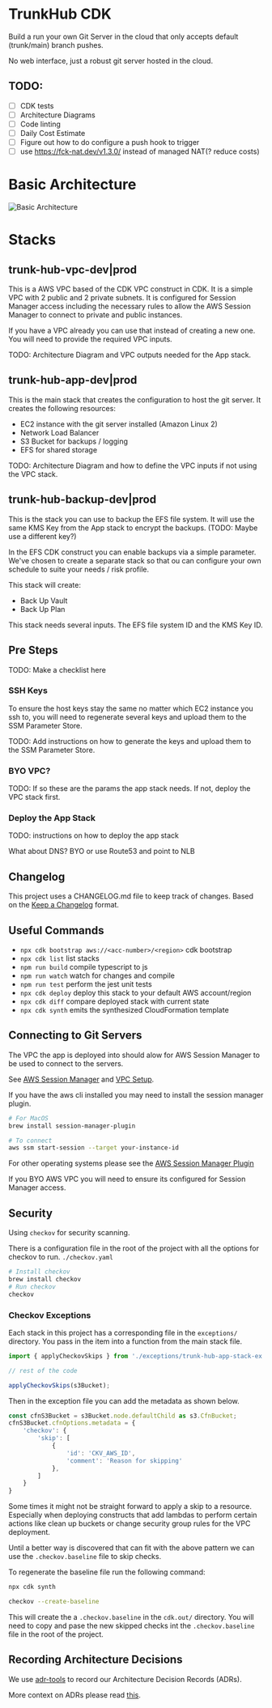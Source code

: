 # TrunkHub CDK

Build a run your own Git Server in the cloud that only accepts default (trunk/main) branch pushes.

No web interface, just a robust git server hosted in the cloud.

## TODO:
- [ ] CDK tests
- [ ] Architecture Diagrams
- [ ] Code linting
- [ ] Daily Cost Estimate
- [ ] Figure out how to do configure a push hook to trigger
- [ ] use https://fck-nat.dev/v1.3.0/ instead of managed NAT(? reduce costs)

# Basic Architecture
![Basic Architecture](./docs/imgs/basic-architecture.drawio.png)

# Stacks
## trunk-hub-vpc-dev|prod
This is a AWS VPC based of the CDK VPC construct in CDK. It is a simple VPC with 2 public and 2 private subnets. It is configured for Session Manager access including the necessary rules to allow the AWS Session Manager to connect to private and public instances.

If you have a VPC already you can use that instead of creating a new one. You will need to provide the required VPC inputs.

TODO: Architecture Diagram and VPC outputs needed for the App stack.

## trunk-hub-app-dev|prod

This is the main stack that creates the configuration to host the git server. It creates the following resources:
- EC2 instance with the git server installed (Amazon Linux 2)
- Network Load Balancer
- S3 Bucket for backups / logging
- EFS for shared storage

TODO: Architecture Diagram and how to define the VPC inputs if not using the VPC stack.

## trunk-hub-backup-dev|prod

This is the stack you can use to backup the EFS file system. It will use the same KMS Key from the App stack to encrypt the backups. (TODO: Maybe use a different key?)

In the EFS CDK construct you can enable backups via a simple parameter. We've chosen to create a separate stack so that ou can configure your own schedule to suite your needs / risk profile.

This stack will create:
- Back Up Vault
- Back Up Plan

This stack needs several inputs. The EFS file system ID and the KMS Key ID.

## Pre Steps
TODO: Make a checklist here


### SSH Keys

To ensure the host keys stay the same no matter which EC2 instance you ssh to, you will need to regenerate several keys and upload them to the SSM Parameter Store.

TODO: Add instructions on how to generate the keys and upload them to the SSM Parameter Store.

### BYO VPC?
TODO: If so these are the params the app stack needs.
If not, deploy the VPC stack first.

### Deploy the App Stack
TODO: instructions on how to deploy the app stack

What about DNS? BYO or use Route53 and point to NLB

## Changelog
This project uses a CHANGELOG.md file to keep track of changes.
Based on the [Keep a Changelog](https://keepachangelog.com) format.

## Useful Commands

* `npx cdk bootstrap aws://<acc-number>/<region>` cdk bootstrap
* `npx cdk list`    list stacks
* `npm run build`   compile typescript to js
* `npm run watch`   watch for changes and compile
* `npm run test`    perform the jest unit tests
* `npx cdk deploy`  deploy this stack to your default AWS account/region
* `npx cdk diff`    compare deployed stack with current state
* `npx cdk synth`   emits the synthesized CloudFormation template

## Connecting to Git Servers
The VPC the app is deployed into should alow for AWS Session Manager to be used to connect to the servers.

See [AWS Session Manager](https://docs.aws.amazon.com/systems-manager/latest/userguide/session-manager.html) and [VPC Setup](https://docs.aws.amazon.com/systems-manager/latest/userguide/setup-create-vpc.html).

If you have the aws cli installed you may need to install the session manager plugin.

```bash
# For MacOS
brew install session-manager-plugin

# To connect
aws ssm start-session --target your-instance-id
```

For other operating systems please see the [AWS Session Manager Plugin](https://docs.aws.amazon.com/systems-manager/latest/userguide/session-manager-working-with-install-plugin.html)

If you BYO AWS VPC you will need to ensure its configured for Session Manager access.

## Security

Using `checkov` for security scanning.

There is a configuration file in the root of the project with all the options for checkov to run. `./checkov.yaml`

```bash
# Install checkov
brew install checkov
# Run checkov
checkov
```

### Checkov Exceptions

Each stack in this project has a corresponding file in the `exceptions/` directory. You pass in the item into a function from the main stack file.
```typescript
import { applyCheckovSkips } from './exceptions/trunk-hub-app-stack-ex';

// rest of the code

applyCheckovSkips(s3Bucket);
```

Then in the exception file you can add the metadata as shown below.

```typescript
const cfnS3Bucket = s3Bucket.node.defaultChild as s3.CfnBucket;
cfnS3Bucket.cfnOptions.metadata = {
    'checkov': {
        'skip': [
            {
                'id': 'CKV_AWS_ID',
                'comment': 'Reason for skipping'
            },
        ]
    }
}
```

Some times it might not be straight forward to apply a skip to a resource. Especially when deploying constructs that add lambdas to perform certain actions like clean up buckets or change security group rules for the VPC deployment.

Until a better way is discovered that can fit with the above pattern we can use the `.checkov.baseline` file to skip checks.

To regenerate the baseline file run the following command:

```bash
npx cdk synth

checkov --create-baseline
```
This will create the a `.checkov.baseline` in the `cdk.out/` directory. You will need to copy and pase the new skipped checks int the `.checkov.baseline` file in the root of the project.

## Recording Architecture Decisions

We use [adr-tools](https://github.com/npryce/adr-tools) to record our Architecture Decision Records (ADRs).

More context on ADRs please read [this](https://cognitect.com/blog/2011/11/15/documenting-architecture-decisions).
